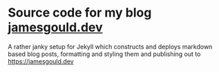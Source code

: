 # Source code for my blog [jamesgould.dev](https://jamesgould.dev)

A rather janky setup for Jekyll which constructs and deploys markdown based blog posts, formatting and styling them and publishing out to https://jamesgould.dev

